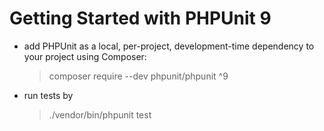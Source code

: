 # Getting Started with PHPUnit 9

- add PHPUnit as a local, per-project, development-time dependency to your project using Composer:

  > composer require --dev phpunit/phpunit ^9

- run tests by
  > ./vendor/bin/phpunit test
